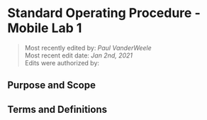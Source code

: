 # Standard Operating Procedure - Mobile Lab 1

>Most recently edited by: *Paul VanderWeele*  
>Most recent edit date: *Jan 2nd, 2021*  
>Edits were authorized by:  

## Purpose and Scope

## Terms and Definitions
